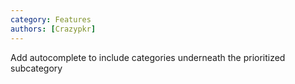 ```yaml
---
category: Features
authors: [Crazypkr]
---
```


Add autocomplete to include categories underneath the prioritized subcategory
